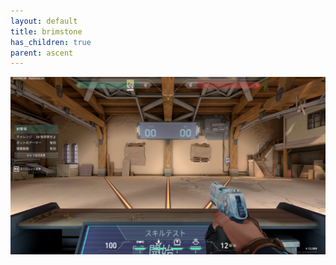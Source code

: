 ```yaml
---
layout: default
title: brimstone
has_children: true
parent: ascent
---
```


![sample](https://github.com/1k-ct/valo-st-point/blob/main/image/valorant_sample.png)
